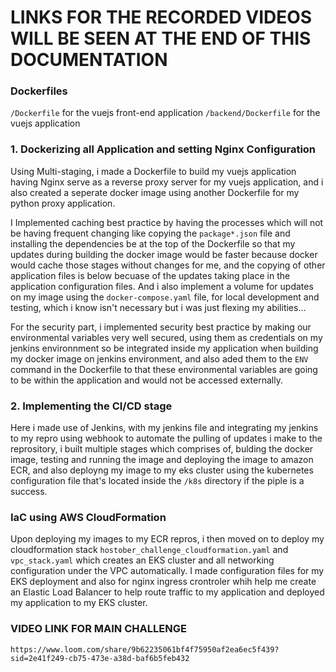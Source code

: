 # LINKS FOR THE RECORDED VIDEOS WILL BE SEEN AT THE END OF THIS DOCUMENTATION


### Dockerfiles

`/Dockerfile` for the vuejs front-end application
`/backend/Dockerfile` for the vuejs application

### 1. Dockerizing all Application and setting Nginx Configuration

Using Multi-staging, i made a Dockerfile to build my vuejs application having Nginx serve as a reverse proxy server for my vuejs application, and i also created a seperate docker image using another Dockerfile for my python proxy application.

I Implemented caching best practice by having the processes which will not be having frequent changing like copying the `package*.json` file and installing the dependencies be at the top of the Dockerfile so that my updates during building the docker image would be faster because docker would cache those stages without changes for me, and the copying of other application files is below becuase of the updates taking place in the application configuration files. And i also implement a volume for updates on my image using the `docker-compose.yaml` file, for local development and testing, which i know isn't necessary but i was just flexing my abilities...


For the security part, i implemented security best practice by making our environmental variables very well secured, using them as credentials on my jenkins environnment so be integrated inside my application when building my docker image on jenkins environment, and also aded them to the `ENV` command in the Dockerfile to that these environmental variables are going to be within the application and would not be accessed externally.


### 2. Implementing the CI/CD stage

Here i made use of Jenkins, with my jenkins file and integrating my jenkins to my repro using webhook to automate the pulling of updates i make to the reprository, i built multiple stages which comprises of, bulding the docker image, testing and running the image and deploying the image to amazon ECR, and also deployng my image to my eks cluster using the kubernetes configuration file that's located inside the `/k8s` directory if the piple is a success.


### IaC using AWS CloudFormation

Upon deploying my images to my ECR repros, i then moved on to deploy my cloudformation stack `hostober_challenge_cloudformation.yaml` and `vpc_stack.yaml` which creates an EKS cluster and all networking configuration under the VPC automatically. I made configuration files for my EKS deployment and also for nginx ingress crontroler whih help me create an Elastic Load Balancer to help route traffic to my application and deployed my application to my EKS cluster.



### VIDEO LINK FOR MAIN CHALLENGE
`https://www.loom.com/share/9b62235061bf4f75950af2ea6ec5f439?sid=2e41f249-cb75-473e-a38d-baf6b5feb432`